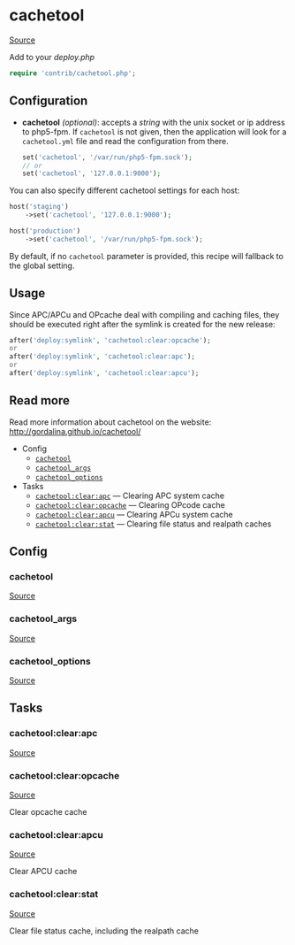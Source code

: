 <!-- DO NOT EDIT THIS FILE! -->
<!-- Instead edit contrib/cachetool.php -->
<!-- Then run bin/docgen -->

# cachetool

[Source](/contrib/cachetool.php)


Add to your _deploy.php_

```php
require 'contrib/cachetool.php';
```

## Configuration

- **cachetool** *(optional)*: accepts a *string* with the unix socket or ip address to php5-fpm. If `cachetool` is not given, then the application will look for a `cachetool.yml` file and read the configuration from there.

    ```php
    set('cachetool', '/var/run/php5-fpm.sock');
    // or
    set('cachetool', '127.0.0.1:9000');
    ```

You can also specify different cachetool settings for each host:
```php
host('staging')
    ->set('cachetool', '127.0.0.1:9000');

host('production')
    ->set('cachetool', '/var/run/php5-fpm.sock');
```

By default, if no `cachetool` parameter is provided, this recipe will fallback to the global setting.

## Usage

Since APC/APCu and OPcache deal with compiling and caching files, they should be executed right after the symlink is created for the new release:

```php
after('deploy:symlink', 'cachetool:clear:opcache');
or
after('deploy:symlink', 'cachetool:clear:apc');
or
after('deploy:symlink', 'cachetool:clear:apcu');
```

## Read more

Read more information about cachetool on the website:
http://gordalina.github.io/cachetool/


* Config
  * [`cachetool`](#cachetool)
  * [`cachetool_args`](#cachetool_args)
  * [`cachetool_options`](#cachetool_options)
* Tasks
  * [`cachetool:clear:apc`](#cachetoolclearapc) — Clearing APC system cache
  * [`cachetool:clear:opcache`](#cachetoolclearopcache) — Clearing OPcode cache
  * [`cachetool:clear:apcu`](#cachetoolclearapcu) — Clearing APCu system cache
  * [`cachetool:clear:stat`](#cachetoolclearstat) — Clearing file status and realpath caches

## Config
### cachetool
[Source](https://github.com/deployphp/deployer/search?q=%22cachetool%22+in%3Afile+language%3Aphp+path%3Acontrib+filename%3Acachetool.php)



### cachetool_args
[Source](https://github.com/deployphp/deployer/search?q=%22cachetool_args%22+in%3Afile+language%3Aphp+path%3Acontrib+filename%3Acachetool.php)



### cachetool_options
[Source](https://github.com/deployphp/deployer/search?q=%22cachetool_options%22+in%3Afile+language%3Aphp+path%3Acontrib+filename%3Acachetool.php)




## Tasks
### cachetool:clear:apc
[Source](https://github.com/deployphp/deployer/search?q=%22cachetool%3Aclear%3Aapc%22+in%3Afile+language%3Aphp+path%3Acontrib+filename%3Acachetool.php)



### cachetool:clear:opcache
[Source](https://github.com/deployphp/deployer/search?q=%22cachetool%3Aclear%3Aopcache%22+in%3Afile+language%3Aphp+path%3Acontrib+filename%3Acachetool.php)

Clear opcache cache

### cachetool:clear:apcu
[Source](https://github.com/deployphp/deployer/search?q=%22cachetool%3Aclear%3Aapcu%22+in%3Afile+language%3Aphp+path%3Acontrib+filename%3Acachetool.php)

Clear APCU cache

### cachetool:clear:stat
[Source](https://github.com/deployphp/deployer/search?q=%22cachetool%3Aclear%3Astat%22+in%3Afile+language%3Aphp+path%3Acontrib+filename%3Acachetool.php)

Clear file status cache, including the realpath cache

